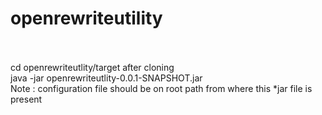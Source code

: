 # openrewriteutility
<br/>
<br/>
cd openrewriteutlity/target after cloning <br/>
java -jar openrewriteutlity-0.0.1-SNAPSHOT.jar<br/>
Note : configuration file should be on root path from where this *jar file is present
